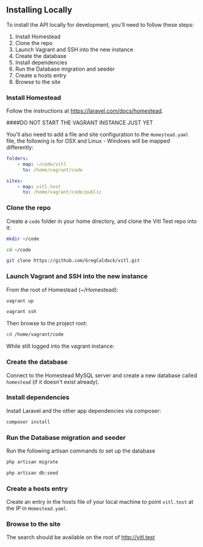 ## Installing Locally

To install the API locally for development, you'll need to follow these steps:

1. Install Homestead
1. Clone the repo
1. Launch Vagrant and SSH into the new instance
1. Create the database
1. Install dependencies
1. Run the Database migration and seeder
1. Create a hosts entry
1. Browse to the site

### Install Homestead

Follow the instructions at https://laravel.com/docs/homestead.

####DO NOT START THE VAGRANT INSTANCE JUST YET

You'll also need to add a file and site configuration to the `Homestead.yaml` file, the following is for OSX and Linux - Windows will be mapped differently:

```yaml
folders:
    - map: ~/code/vitl
      to: /home/vagrant/code

sites:
    - map: vitl.test
      to: /home/vagrant/code/public
```

### Clone the repo

Create a `code` folder in your home directory, and clone the Vitl Test repo into it:
```bash
mkdir ~/code
```

```bash
cd ~/code
```

```bash
git clone https://github.com/GregCaldock/vitl.git
```

### Launch Vagrant and SSH into the new instance
From the root of Homestead (~/Homestead):
```bash
vagrant up
```

```bash
vagrant ssh
```
Then browse to the project root:
```bash
cd /home/vagrant/code
```

While still logged into the vagrant instance:

### Create the database

Connect to the Homestead MySQL server and create a new database called `homestead` (if it doesn't exist already). 

### Install dependencies

Install Laravel and the other app dependencies via composer:

```bash
composer install
```

### Run the Database migration and seeder
Run the following artisan commands to set up the database

```bash
php artisan migrate
```
```bash
php artisan db:seed
```

### Create a hosts entry

Create an entry in the hosts file of your local machine to point `vitl.test` at the IP in `Homestead.yaml`.

### Browse to the site
The search should be available on the root of http://vitl.test
